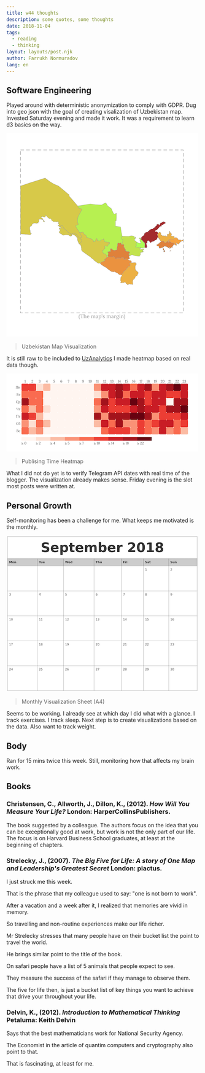 ```yaml
---
title: w44 thoughts
description: some quotes, some thoughts
date: 2018-11-04
tags:
  - reading
  - thinking
layout: layouts/post.njk
author: Farrukh Normuradov
lang: en
---
```


## Software Engineering

Played around with deterministic anonymization to comply with GDPR.
Dug into geo json with the goal of creating visalization of Uzbekistan map.
Invested Saturday evening and made it work.
It was a requirement to learn d3 basics on the way.

![Uzbekistan Map Visualization](/img/2018-11-04-uzb-vis.png)

> Uzbekistan Map Visualization

It is still raw to be included to [UzAnalytics](https://www.uzbekistananalytics.com)
I made heatmap based on real data though.

![Publising Time Heatmap](/img/2018-11-04-publ-heatmap.png)

> Publising Time Heatmap

What I did not do yet is to verify Telegram API dates with real time of the blogger.
The visualization already makes sense.
Friday evening is the slot most posts were written at.

## Personal Growth

Self-monitoring has been a challenge for me.
What keeps me motivated is the monthly.

![Monthly Visualization Sheet](/img/september.png)

> Monthly Visualization Sheet (A4)

Seems to be working.
I already see at which day I did what with a glance.
I track exercises.
I track sleep.
Next step is to create visualizations based on the data.
Also want to track weight.

## Body

Ran for 15 mins twice this week.
Still, monitoring how that affects my brain work.

## Books

### Christensen, C., Allworth, J., Dillon, K., (2012). _How Will You Measure Your Life?_ London: HarperCollinsPublishers.

The book suggested by a colleague.
The authors focus on the idea that you can be exceptionally good at work, but work is not the only part of our life.
The focus is on Harvard Business School graduates, at least at the beginning of chapters.

### Strelecky, J., (2007). _The Big Five for Life: A story of One Map and Leadership's Greatest Secret_ London: piactus.

I just struck me this week.

That is the phrase that my colleague used to say: "one is not born to work".

After a vacation and a week after it, I realized that memories are vivid in memory.

So travelling and non-routine experiences make our life richer.

Mr Strelecky stresses that many people have on their bucket list the point to travel the world.

He brings similar point to the title of the book.

On safari people have a list of 5 animals that people expect to see.

They measure the success of the safari if they manage to observe them.

The five for life then, is just a bucket list of key things you want to achieve that drive your throughout your life.

### Delvin, K., (2012). _Introduction to Mathematical Thinking_ Petaluma: Keith Delvin

Says that the best mathematicians work for National Security Agency.

The Economist in the article of quantim computers and cryptography also point to that.

That is fascinating, at least for me.
